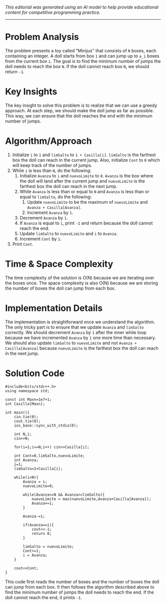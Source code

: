 *This editorial was generated using an AI model to help provide educational content for competitive programming practice.*

---

# Problem Analysis
The problem presents a toy called "Minijus" that consists of `N` boxes, each containing an integer. A doll starts from box `1` and can jump up to `a_i` boxes from the current box `i`. The goal is to find the minimum number of jumps the doll needs to reach the box `N`. If the doll cannot reach box `N`, we should return `-1`.

# Key Insights
The key insight to solve this problem is to realize that we can use a greedy approach. At each step, we should make the doll jump as far as possible. This way, we can ensure that the doll reaches the end with the minimum number of jumps.

# Algorithm/Approach
1. Initialize `i` to `1` and `limSalto` to `1 + Casilla[i]`. `limSalto` is the farthest box the doll can reach in the current jump. Also, initialize `Cont` to `0` which will keep track of the number of jumps.
2. While `i` is less than `N`, do the following:
   1. Initialize `Avanza` to `i` and `nuevoLimite` to `0`. `Avanza` is the box where the doll will land after the current jump and `nuevoLimite` is the farthest box the doll can reach in the next jump.
   2. While `Avanza` is less than or equal to `N` and `Avanza` is less than or equal to `limSalto`, do the following:
      1. Update `nuevoLimite` to be the maximum of `nuevoLimite` and `Avanza + Casilla[Avanza]`.
      2. Increment `Avanza` by `1`.
   3. Decrement `Avanza` by `1`.
   4. If `Avanza` is equal to `i`, print `-1` and return because the doll cannot reach the end.
   5. Update `limSalto` to `nuevoLimite` and `i` to `Avanza`.
   6. Increment `Cont` by `1`.
3. Print `Cont`.

# Time & Space Complexity
The time complexity of the solution is O(N) because we are iterating over the boxes once. The space complexity is also O(N) because we are storing the number of boxes the doll can jump from each box.

# Implementation Details
The implementation is straightforward once we understand the algorithm. The only tricky part is to ensure that we update `Avanza` and `limSalto` correctly. We should decrement `Avanza` by `1` after the inner while loop because we have incremented `Avanza` by `1` one more time than necessary. We should also update `limSalto` to `nuevoLimite` and not `Avanza + Casilla[Avanza]` because `nuevoLimite` is the farthest box the doll can reach in the next jump.

# Solution Code
```cpp20-clang
#include<bits/stdc++.h>
using namespace std;

const int Maxn=1e7+1;
int Casilla[Maxn];

int main(){
    cin.tie(0);
    cout.tie(0);
    ios_base::sync_with_stdio(0);

    int N,i;
    cin>>N;

    for(i=1;i<=N;i++) cin>>Casilla[i];

    int Cont=0,limSalto,nuevoLimite;
    int Avanza;
    i=1;
    limSalto=1+Casilla[i];

    while(i<N){
        Avanza = i;
        nuevoLimite=0;

        while(Avanza<=N && Avanza<=limSalto){
            nuevoLimite = max(nuevoLimite,Avanza+Casilla[Avanza]);
            Avanza+=1;
        }

        Avanza-=1;

        if(Avanza==i){
            cout<<-1;
            return 0;
        }

        limSalto = nuevoLimite;
        Cont+=1;
        i = Avanza;
    }

    cout<<Cont;
}
```
This code first reads the number of boxes and the number of boxes the doll can jump from each box. It then follows the algorithm described above to find the minimum number of jumps the doll needs to reach the end. If the doll cannot reach the end, it prints `-1`.